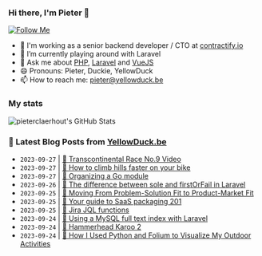 ### Hi there, I'm Pieter 👋  
[![Follow Me](https://img.shields.io/github/followers/pieterclaerhout?label=Follow&style=social)](https://github.com/pieterclaerhout)

- 🏢 I'm working as a senior backend developer / CTO at [contractify.io](https://contractify.io)
- 🌱 I’m currently playing around with Laravel
- 💬 Ask me about [PHP](https://php.net), [Laravel](http://laravel.com) and [VueJS](https://vuejs.org)
- 😄 Pronouns: Pieter, Duckie, YellowDuck
- 📫 How to reach me: pieter@yellowduck.be

### My stats

![pieterclaerhout's GitHub Stats](https://github-readme-stats.vercel.app/api?username=pieterclaerhout&show_icons=true&count_private=true&line_height=40)

### 📩 Latest Blog Posts from [YellowDuck.be](https://www.yellowduck.be/)
<!-- BLOG-POST-LIST:START -->
- `2023-09-27` | [🔗 Transcontinental Race No.9 Video](https://www.yellowduck.be/posts/transcontinental-race-no-9-video)  
- `2023-09-27` | [🔗 How to climb hills faster on your bike](https://www.yellowduck.be/posts/how-to-climb-hills-faster-on-your-bike)  
- `2023-09-27` | [🔗 Organizing a Go module](https://www.yellowduck.be/posts/organizing-a-go-module)  
- `2023-09-26` | [🐥 The difference between sole and firstOrFail in Laravel](https://www.yellowduck.be/posts/the-difference-between-sole-and-firstorfail-in-laravel)  
- `2023-09-25` | [🔗 Moving From Problem-Solution Fit to Product-Market Fit](https://www.yellowduck.be/posts/moving-from-problem-solution-fit-to-product-market-fit)  
- `2023-09-25` | [🔗 Your guide to SaaS packaging 201](https://www.yellowduck.be/posts/your-guide-to-saas-packaging-201)  
- `2023-09-25` | [🔗 Jira JQL functions](https://www.yellowduck.be/posts/jira-jql-functions)  
- `2023-09-24` | [🐥 Using a MySQL full text index with Laravel](https://www.yellowduck.be/posts/using-a-mysql-full-text-index-with-laravel)  
- `2023-09-24` | [🔗 Hammerhead Karoo 2](https://www.yellowduck.be/posts/hammerhead-karoo-2)  
- `2023-09-24` | [🔗 How I Used Python and Folium to Visualize My Outdoor Activities](https://www.yellowduck.be/posts/how-i-used-python-and-folium-to-visualize-my-outdoor-activities)  

<!-- BLOG-POST-LIST:END -->
